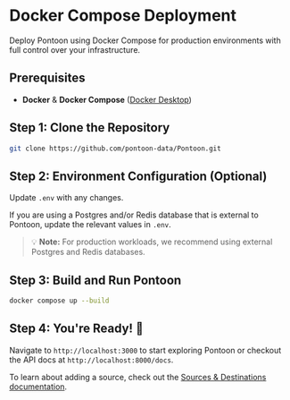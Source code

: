 # Docker Compose Deployment

Deploy Pontoon using Docker Compose for production environments with full control over your infrastructure.

## Prerequisites

- **Docker** & **Docker Compose** ([Docker Desktop](https://docker.com))

## Step 1: Clone the Repository

```bash
git clone https://github.com/pontoon-data/Pontoon.git
```

## Step 2: Environment Configuration (Optional)

Update `.env` with any changes.

If you are using a Postgres and/or Redis database that is external to Pontoon, update the relevant values in `.env`.

> 💡 **Note:** For production workloads, we recommend using external Postgres and Redis databases.

## Step 3: Build and Run Pontoon

```bash
docker compose up --build
```

## Step 4: You're Ready! 🚀

Navigate to `http://localhost:3000` to start exploring Pontoon or checkout the API docs at `http://localhost:8000/docs`.

To learn about adding a source, check out the [Sources & Destinations documentation](../sources-destinations/overview.md).
